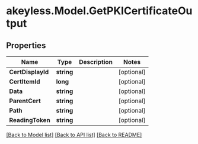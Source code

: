 # akeyless.Model.GetPKICertificateOutput

## Properties

Name | Type | Description | Notes
------------ | ------------- | ------------- | -------------
**CertDisplayId** | **string** |  | [optional] 
**CertItemId** | **long** |  | [optional] 
**Data** | **string** |  | [optional] 
**ParentCert** | **string** |  | [optional] 
**Path** | **string** |  | [optional] 
**ReadingToken** | **string** |  | [optional] 

[[Back to Model list]](../README.md#documentation-for-models) [[Back to API list]](../README.md#documentation-for-api-endpoints) [[Back to README]](../README.md)

